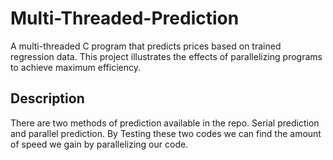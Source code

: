 # Multi-Threaded-Prediction
A multi-threaded C program that predicts prices based on trained regression data. This project illustrates the effects of parallelizing programs to achieve maximum efficiency.

## Description

There are two methods of prediction available in the repo. Serial prediction and parallel prediction. By Testing these two codes we can find the amount of speed we gain by parallelizing our code.
